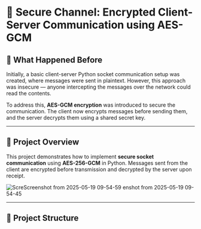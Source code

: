 # 🔐 Secure Channel: Encrypted Client-Server Communication using AES-GCM

## 📌 What Happened Before

Initially, a basic client-server Python socket communication setup was created, where messages were sent in plaintext. However, this approach was insecure — anyone intercepting the messages over the network could read the contents.

To address this, **AES-GCM encryption** was introduced to secure the communication. The client now encrypts messages before sending them, and the server decrypts them using a shared secret key.

---

## 🚀 Project Overview

This project demonstrates how to implement **secure socket communication** using **AES-256-GCM** in Python. Messages sent from the client are encrypted before transmission and decrypted by the server upon receipt.


![Scre![Screenshot from 2025-05-19 09-54-59](https://github.com/user-attachments/assets/7660c879-48be-4e93-852c-152c4ede5747)
enshot from 2025-05-19 09-54-45](https://github.com/user-attachments/assets/163d95db-69e8-4d41-b9ae-c885a27f83c5)

---

## 📁 Project Structure

